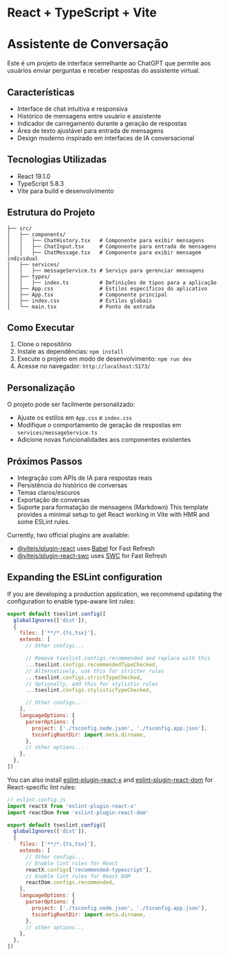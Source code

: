 # React + TypeScript + Vite
# Assistente de Conversação

Este é um projeto de interface semelhante ao ChatGPT que permite aos usuários enviar perguntas e receber respostas do assistente virtual.

## Características

- Interface de chat intuitiva e responsiva
- Histórico de mensagens entre usuário e assistente
- Indicador de carregamento durante a geração de respostas
- Área de texto ajustável para entrada de mensagens
- Design moderno inspirado em interfaces de IA conversacional

## Tecnologias Utilizadas

- React 19.1.0
- TypeScript 5.8.3
- Vite para build e desenvolvimento

## Estrutura do Projeto

```
├── src/
│   ├── components/
│   │   ├── ChatHistory.tsx   # Componente para exibir mensagens
│   │   ├── ChatInput.tsx     # Componente para entrada de mensagens
│   │   ├── ChatMessage.tsx   # Componente para exibir mensagem individual
│   ├── services/
│   │   ├── messageService.ts # Serviço para gerenciar mensagens
│   ├── types/
│   │   ├── index.ts          # Definições de tipos para a aplicação
│   ├── App.css               # Estilos específicos do aplicativo
│   ├── App.tsx               # Componente principal
│   ├── index.css             # Estilos globais
│   └── main.tsx              # Ponto de entrada
```

## Como Executar

1. Clone o repositório
2. Instale as dependências: `npm install`
3. Execute o projeto em modo de desenvolvimento: `npm run dev`
4. Acesse no navegador: `http://localhost:5173/`

## Personalização

O projeto pode ser facilmente personalizado:

- Ajuste os estilos em `App.css` e `index.css`
- Modifique o comportamento de geração de respostas em `services/messageService.ts`
- Adicione novas funcionalidades aos componentes existentes

## Próximos Passos

- Integração com APIs de IA para respostas reais
- Persistência do histórico de conversas
- Temas claros/escuros
- Exportação de conversas
- Suporte para formatação de mensagens (Markdown)
This template provides a minimal setup to get React working in Vite with HMR and some ESLint rules.

Currently, two official plugins are available:

- [@vitejs/plugin-react](https://github.com/vitejs/vite-plugin-react/blob/main/packages/plugin-react) uses [Babel](https://babeljs.io/) for Fast Refresh
- [@vitejs/plugin-react-swc](https://github.com/vitejs/vite-plugin-react/blob/main/packages/plugin-react-swc) uses [SWC](https://swc.rs/) for Fast Refresh

## Expanding the ESLint configuration

If you are developing a production application, we recommend updating the configuration to enable type-aware lint rules:

```js
export default tseslint.config([
  globalIgnores(['dist']),
  {
    files: ['**/*.{ts,tsx}'],
    extends: [
      // Other configs...

      // Remove tseslint.configs.recommended and replace with this
      ...tseslint.configs.recommendedTypeChecked,
      // Alternatively, use this for stricter rules
      ...tseslint.configs.strictTypeChecked,
      // Optionally, add this for stylistic rules
      ...tseslint.configs.stylisticTypeChecked,

      // Other configs...
    ],
    languageOptions: {
      parserOptions: {
        project: ['./tsconfig.node.json', './tsconfig.app.json'],
        tsconfigRootDir: import.meta.dirname,
      },
      // other options...
    },
  },
])
```

You can also install [eslint-plugin-react-x](https://github.com/Rel1cx/eslint-react/tree/main/packages/plugins/eslint-plugin-react-x) and [eslint-plugin-react-dom](https://github.com/Rel1cx/eslint-react/tree/main/packages/plugins/eslint-plugin-react-dom) for React-specific lint rules:

```js
// eslint.config.js
import reactX from 'eslint-plugin-react-x'
import reactDom from 'eslint-plugin-react-dom'

export default tseslint.config([
  globalIgnores(['dist']),
  {
    files: ['**/*.{ts,tsx}'],
    extends: [
      // Other configs...
      // Enable lint rules for React
      reactX.configs['recommended-typescript'],
      // Enable lint rules for React DOM
      reactDom.configs.recommended,
    ],
    languageOptions: {
      parserOptions: {
        project: ['./tsconfig.node.json', './tsconfig.app.json'],
        tsconfigRootDir: import.meta.dirname,
      },
      // other options...
    },
  },
])
```

